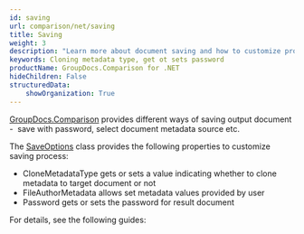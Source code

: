 ```yaml
---
id: saving
url: comparison/net/saving
title: Saving
weight: 3
description: "Learn more about document saving and how to customize process with available options, like: cloning metadata type, gets or sets password and etc"
keywords: Cloning metadata type, get ot sets password
productName: GroupDocs.Comparison for .NET
hideChildren: False
structuredData:
    showOrganization: True
---
```

[GroupDocs.Comparison](https://products.groupdocs.com/comparison/net) provides different ways of saving output document -  save with password, select document metadata source etc.

The [SaveOptions](https://reference.groupdocs.com/net/comparison/groupdocs.comparison.options/saveoptions) class provides the following properties to customize saving process:

*   CloneMetadataType gets or sets a value indicating whether to clone metadata to target document or not
*   FileAuthorMetadata allows set metadata values provided by user
*   Password gets or sets the password for result document  
      
    

For details, see the following guides:
